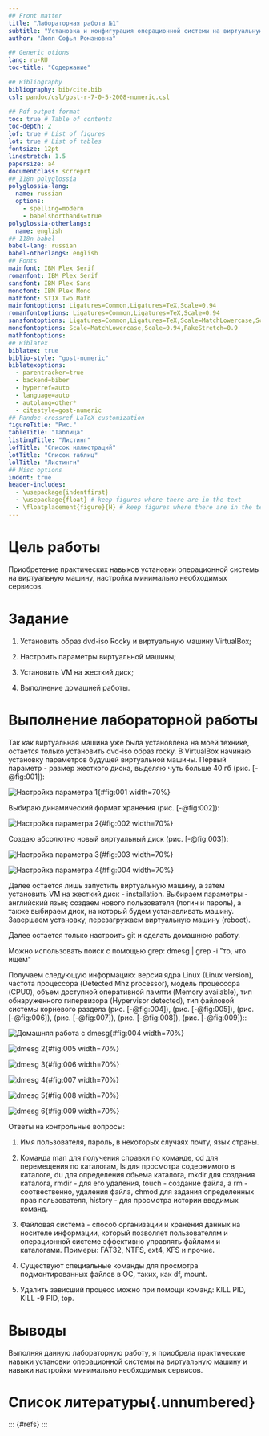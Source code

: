 ```yaml
---
## Front matter
title: "Лабораторная работа №1"
subtitle: "Установка и конфигурация операционной системы на виртуальную машину"
author: "Люпп Софья Романовна"

## Generic otions
lang: ru-RU
toc-title: "Содержание"

## Bibliography
bibliography: bib/cite.bib
csl: pandoc/csl/gost-r-7-0-5-2008-numeric.csl

## Pdf output format
toc: true # Table of contents
toc-depth: 2
lof: true # List of figures
lot: true # List of tables
fontsize: 12pt
linestretch: 1.5
papersize: a4
documentclass: scrreprt
## I18n polyglossia
polyglossia-lang:
  name: russian
  options:
	- spelling=modern
	- babelshorthands=true
polyglossia-otherlangs:
  name: english
## I18n babel
babel-lang: russian
babel-otherlangs: english
## Fonts
mainfont: IBM Plex Serif
romanfont: IBM Plex Serif
sansfont: IBM Plex Sans
monofont: IBM Plex Mono
mathfont: STIX Two Math
mainfontoptions: Ligatures=Common,Ligatures=TeX,Scale=0.94
romanfontoptions: Ligatures=Common,Ligatures=TeX,Scale=0.94
sansfontoptions: Ligatures=Common,Ligatures=TeX,Scale=MatchLowercase,Scale=0.94
monofontoptions: Scale=MatchLowercase,Scale=0.94,FakeStretch=0.9
mathfontoptions:
## Biblatex
biblatex: true
biblio-style: "gost-numeric"
biblatexoptions:
  - parentracker=true
  - backend=biber
  - hyperref=auto
  - language=auto
  - autolang=other*
  - citestyle=gost-numeric
## Pandoc-crossref LaTeX customization
figureTitle: "Рис."
tableTitle: "Таблица"
listingTitle: "Листинг"
lofTitle: "Список иллюстраций"
lotTitle: "Список таблиц"
lolTitle: "Листинги"
## Misc options
indent: true
header-includes:
  - \usepackage{indentfirst}
  - \usepackage{float} # keep figures where there are in the text
  - \floatplacement{figure}{H} # keep figures where there are in the text
---
```


# Цель работы

Приобретение практических навыков установки операционной системы на виртуальную машину, настройка минимально необходимых сервисов.

# Задание

1) Установить образ dvd-iso Rocky и виртуальную машину VirtualBox;

2) Настроить параметры виртуальной машины;

3) Установить VM на жесткий диск;

4) Выполнение домашней работы.


# Выполнение лабораторной работы

Так как виртуальная машина уже была установлена на моей технике, остается только установить dvd-iso образ rocky. В VirtualBox начинаю установку параметров будущей виртуальной машины. Первый параметр - размер жесткого диска, выделяю чуть больше 40 гб (рис. [-@fig:001]):

![Настройка параметра 1](image/1.png){#fig:001 width=70%}

Выбираю динамический формат хранения (рис. [-@fig:002]):

![Настройка параметра 2](image/2.png){#fig:002 width=70%}

Создаю абсолютно новый виртуальный диск (рис. [-@fig:003]):

![Настройка параметра 3](image/3.png){#fig:003 width=70%}


![Настройка параметра 4](image/4.png){#fig:004 width=70%}


Далее остается лишь запустить виртуальную машину, а затем установить VM на жесткий диск - installation. Выбираем параметры - английский язык; создаем нового пользователя (логин и пароль), а также выбираем диск, на который будем устанавливать машину. Завершаем установку, перезагружаем виртуальную машину (reboot).

 Далее остается только настроить git и сделать домашнюю работу.

Можно использовать поиск с помощью grep:
dmesg | grep -i "то, что ищем"

Получаем следующую информацию: версия ядра Linux (Linux version), частота процессора (Detected Mhz processor), модель процессора (CPU0), объем доступной оперативной памяти (Memory available), тип обнаруженного гипервизора (Hypervisor detected), тип файловой системы корневого раздела (рис. [-@fig:004]), (рис. [-@fig:005]), (рис. [-@fig:006]), (рис. [-@fig:007]), (рис. [-@fig:008]), (рис. [-@fig:009])::


![Домашняя работа с dmesg](image/4.png){#fig:004 width=70%}


![dmesg 2](image/5.png){#fig:005 width=70%}


![dmesg 3](image/6.png){#fig:006 width=70%}


![dmesg 4](image/7.png){#fig:007 width=70%}


![dmesg 5](image/8.png){#fig:008 width=70%}


![dmesg 6](image/9.png){#fig:009 width=70%}

Ответы на контрольные вопросы:

1) Имя пользователя, пароль, в некоторых случаях почту, язык страны.

2) Команда man для получения справки по команде, cd для перемещения по каталогам, ls для просмотра содержимого в каталоге, du для определения обьема каталога, mkdir для создания каталога, rmdir - для его удаления, touch - создание файла, а rm - соотвественно, удаления файла, chmod для задания определенных прав пользователя, history - для просмотра истории вводимых команд.

3) Файловая система - способ организации и хранения данных на носителе информации, который позволяет пользователям и операционной системе эффективно управлять файлами и каталогами. Примеры: FAT32, NTFS, ext4, XFS и прочие.

4) Существуют специальные команды для просмотра подмонтированных файлов в ОС, таких, как df, mount.

5) Удалить зависший процесс можно при помощи команд: KILL PID, KILL -9 PID, top.

# Выводы

Выполняя данную лабораторную работу, я приобрела практические навыки установки операционной системы на виртуальную машину и навыки настройки минимально необходимых сервисов.

# Список литературы{.unnumbered}

::: {#refs}
:::
